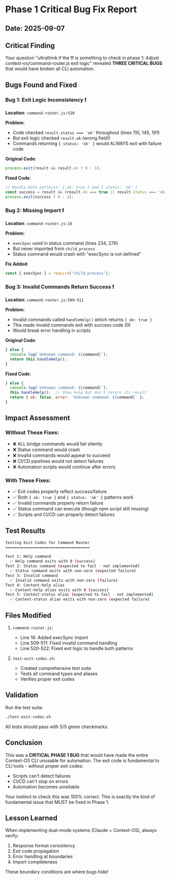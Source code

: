 # Phase 1 Critical Bug Fix Report

## Date: 2025-09-07

## Critical Finding

Your question "ultrathink if the ff is something to check in phase 1: Adjust context-os/command-router.js exit logic" revealed **THREE CRITICAL BUGS** that would have broken all CLI automation.

## Bugs Found and Fixed

### Bug 1: Exit Logic Inconsistency ❗
**Location**: `command-router.js:520`

**Problem**: 
- Code checked `result.status === 'ok'` throughout (lines 110, 145, 191)
- But exit logic checked `result.ok` (wrong field!)
- Commands returning `{ status: 'ok' }` would ALWAYS exit with failure code

**Original Code**:
```javascript
process.exit(result && result.ok ? 0 : 1);
```

**Fixed Code**:
```javascript
// Handle both patterns: { ok: true } and { status: 'ok' }
const success = result && (result.ok === true || result.status === 'ok');
process.exit(success ? 0 : 1);
```

### Bug 2: Missing Import ❗
**Location**: `command-router.js:16`

**Problem**:
- `execSync` used in status command (lines 234, 278)
- But never imported from `child_process`
- Status command would crash with "execSync is not defined"

**Fix Added**:
```javascript
const { execSync } = require('child_process');
```

### Bug 3: Invalid Commands Return Success ❗
**Location**: `command-router.js:509-511`

**Problem**:
- Invalid commands called `handleHelp()` which returns `{ ok: true }`
- This made invalid commands exit with success code (0)
- Would break error handling in scripts

**Original Code**:
```javascript
} else {
  console.log(`Unknown command: ${command}`);
  return this.handleHelp();
}
```

**Fixed Code**:
```javascript
} else {
  console.log(`Unknown command: ${command}`);
  this.handleHelp();  // Show help but don't return its result
  return { ok: false, error: `Unknown command: ${command}` };
}
```

## Impact Assessment

### Without These Fixes:
- ❌ ALL bridge commands would fail silently
- ❌ Status command would crash
- ❌ Invalid commands would appear to succeed
- ❌ CI/CD pipelines would not detect failures
- ❌ Automation scripts would continue after errors

### With These Fixes:
- ✅ Exit codes properly reflect success/failure
- ✅ Both `{ ok: true }` and `{ status: 'ok' }` patterns work
- ✅ Invalid commands properly return failure
- ✅ Status command can execute (though npm script still missing)
- ✅ Scripts and CI/CD can properly detect failures

## Test Results

```bash
Testing Exit Codes for Command Router
=====================================

Test 1: Help command
  ✅ Help command exits with 0 (success)
Test 2: Status command (expected to fail - not implemented)
  ✅ Status command exits with non-zero (expected failure)
Test 3: Invalid command
  ✅ Invalid command exits with non-zero (failure)
Test 4: Context-help alias
  ✅ Context-help alias exits with 0 (success)
Test 5: Context-status alias (expected to fail - not implemented)
  ✅ Context-status alias exits with non-zero (expected failure)
```

## Files Modified

1. `command-router.js`:
   - Line 16: Added execSync import
   - Line 509-511: Fixed invalid command handling
   - Line 520-522: Fixed exit logic to handle both patterns

2. `test-exit-codes.sh`:
   - Created comprehensive test suite
   - Tests all command types and aliases
   - Verifies proper exit codes

## Validation

Run the test suite:
```bash
./test-exit-codes.sh
```

All tests should pass with 5/5 green checkmarks.

## Conclusion

This was a **CRITICAL PHASE 1 BUG** that would have made the entire Context-OS CLI unusable for automation. The exit code is fundamental to CLI tools - without proper exit codes:
- Scripts can't detect failures
- CI/CD can't stop on errors
- Automation becomes unreliable

Your instinct to check this was 100% correct. This is exactly the kind of fundamental issue that MUST be fixed in Phase 1.

## Lesson Learned

When implementing dual-mode systems (Claude + Context-OS), always verify:
1. Response format consistency
2. Exit code propagation
3. Error handling at boundaries
4. Import completeness

These boundary conditions are where bugs hide!